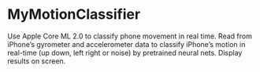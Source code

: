 # MyMotionClassifier
Use Apple Core ML 2.0 to classify phone movement in real time. Read from iPhone’s gyrometer and accelerometer data to classify iPhone’s motion in real-time (up down, left right or noise) by pretrained neural nets. Display results on screen.
